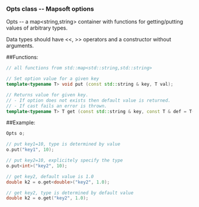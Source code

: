 ### Opts class -- Mapsoft options

Opts -- a map<string,string> container with functions
for getting/putting values of arbitrary types.

Data types should have <<, >> operators and a constructor without arguments.

##Functions:
```cpp
// all functions from std::map<std::string,std::string>

// Set option value for a given key
template<typename T> void put (const std::string & key, T val);

// Returns value for given key.
// - If option does not exists then default value is returned.
// - If cast fails an error is thrown.
template<typename T> T get (const std::string & key, const T & def = T()) const;
```

##Example:
```cpp
Opts o;

// put key1=10, type is determined by value
o.put("key1", 10);

// put key2=10, explicitely specify the type
o.put<int>("key2", 10);

// get key2, default value is 1.0
double k2 = o.get<double>("key2", 1.0);

// get key2, type is determined by default value
double k2 = o.get("key2", 1.0);
```

